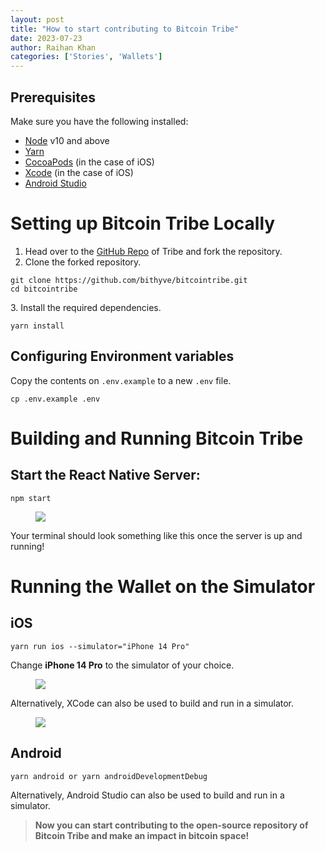 ```yaml
---
layout: post
title: "How to start contributing to Bitcoin Tribe"
date: 2023-07-23
author: Raihan Khan
categories: ['Stories', 'Wallets']
---
```


## Prerequisites

Make sure you have the following installed:

  * [Node](http://nodejs.org/en) v10 and above
  * [Yarn](https://yarnpkg.com/lang/en/)
  * [CocoaPods](https://cocoapods.org/) (in the case of iOS)
  * [Xcode](https://developer.apple.com/xcode/) (in the case of iOS)
  * [Android Studio](https://developer.android.com/studio)

# Setting up Bitcoin Tribe Locally

  1. Head over to the [GitHub Repo](https://github.com/bithyve/bitcointribe) of Tribe and fork the repository.
  2. Clone the forked repository.

    
    
    git clone https://github.com/bithyve/bitcointribe.git  
    cd bitcointribe

3\. Install the required dependencies.

    
    
    yarn install

## Configuring Environment variables

Copy the contents on `.env.example` to a new `.env` file.

    
    
    cp .env.example .env

# Building and Running Bitcoin Tribe

## Start the React Native Server:

    
    
    npm start

<figure>
<img src="https://miro.medium.com/v2/resize:fit:1400/format:webp/1*dmbNkD5D-u45r44go_cf0g.png"/>
</figure>

Your terminal should look something like this once the server is up and
running!

# Running the Wallet on the Simulator

## iOS

    
    
    yarn run ios --simulator="iPhone 14 Pro"

Change **iPhone 14 Pro** to the simulator of your choice.

<figure>
<img src="https://miro.medium.com/v2/resize:fit:1400/format:webp/1*fP7qLtYQ5AxZMcqist_Q5A.png"/>
</figure>

Alternatively, XCode can also be used to build and run in a simulator.

<figure>
<img src="https://miro.medium.com/v2/resize:fit:1400/format:webp/1*yq61z3T20R6hKm29XU44kQ.png"/>
</figure>

## Android

    
    
    yarn android or yarn androidDevelopmentDebug

Alternatively, Android Studio can also be used to build and run in a
simulator.

> **Now you can start contributing to the open-source repository of Bitcoin
> Tribe and make an impact in bitcoin space!**

